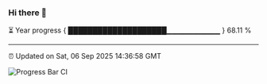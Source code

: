 ### Hi there 👋

⏳ Year progress { ████████████████████▁▁▁▁▁▁▁▁▁▁ } 68.11 %

---

⏰ Updated on Sat, 06 Sep 2025 14:36:58 GMT

![Progress Bar CI](https://github.com/IshwaranRudhara/GIT-ACTION/workflows/Progress%20Bar%20CI/badge.svg)
